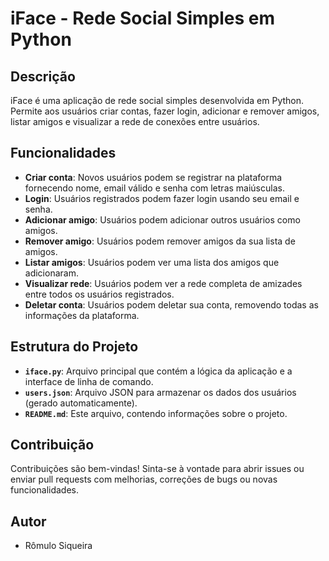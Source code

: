 # iFace - Rede Social Simples em Python

## Descrição
iFace é uma aplicação de rede social simples desenvolvida em Python. Permite aos usuários criar contas, fazer login, adicionar e remover amigos, listar amigos e visualizar a rede de conexões entre usuários.

## Funcionalidades
- **Criar conta**: Novos usuários podem se registrar na plataforma fornecendo nome, email válido e senha com letras maiúsculas.
- **Login**: Usuários registrados podem fazer login usando seu email e senha.
- **Adicionar amigo**: Usuários podem adicionar outros usuários como amigos.
- **Remover amigo**: Usuários podem remover amigos da sua lista de amigos.
- **Listar amigos**: Usuários podem ver uma lista dos amigos que adicionaram.
- **Visualizar rede**: Usuários podem ver a rede completa de amizades entre todos os usuários registrados.
- **Deletar conta**: Usuários podem deletar sua conta, removendo todas as informações da plataforma.

## Estrutura do Projeto
- **`iface.py`**: Arquivo principal que contém a lógica da aplicação e a interface de linha de comando.
- **`users.json`**: Arquivo JSON para armazenar os dados dos usuários (gerado automaticamente).
- **`README.md`**: Este arquivo, contendo informações sobre o projeto.

## Contribuição
Contribuições são bem-vindas! Sinta-se à vontade para abrir issues ou enviar pull requests com melhorias, correções de bugs ou novas funcionalidades.

## Autor
- Rômulo Siqueira 

